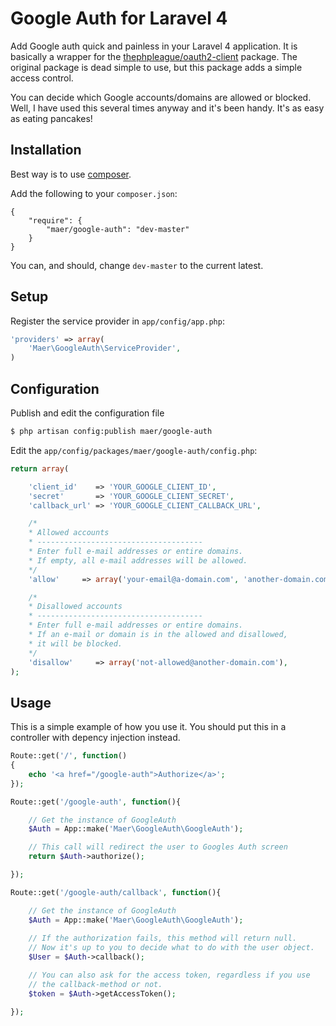 Google Auth for Laravel 4
======================

Add Google auth quick and painless in your Laravel 4 application.
It is basically a wrapper for the [thephpleague/oauth2-client](https://github.com/thephpleague/oauth2-client) package. The original package is dead simple to use, but this package adds a simple access control.

You can decide which Google accounts/domains are allowed or blocked. Well, I have used this several times anyway and it's been handy. It's as easy as eating pancakes!

Installation
------------

Best way is to use [composer](https://getcomposer.org/download/).

Add the following to your `composer.json`:
```
{
    "require": {
        "maer/google-auth": "dev-master"
    }
}
```
You can, and should, change `dev-master` to the current latest.


Setup
-----
Register the service provider in `app/config/app.php`:
```php
'providers' => array(
    'Maer\GoogleAuth\ServiceProvider',
)
```

Configuration
-------------
Publish and edit the configuration file
```bash
$ php artisan config:publish maer/google-auth
```

Edit the `app/config/packages/maer/google-auth/config.php`:
```php
return array(

    'client_id'    => 'YOUR_GOOGLE_CLIENT_ID',
    'secret'       => 'YOUR_GOOGLE_CLIENT_SECRET',
    'callback_url' => 'YOUR_GOOGLE_CLIENT_CALLBACK_URL',

    /*
    * Allowed accounts
    * -------------------------------------
    * Enter full e-mail addresses or entire domains.
    * If empty, all e-mail addresses will be allowed.
    */
    'allow'     => array('your-email@a-domain.com', 'another-domain.com'),

    /*
    * Disallowed accounts
    * -------------------------------------
    * Enter full e-mail addresses or entire domains.
    * If an e-mail or domain is in the allowed and disallowed,
    * it will be blocked.
    */
    'disallow'     => array('not-allowed@another-domain.com'),
);
```

Usage
-----
This is a simple example of how you use it. You should put this in a controller with depency injection instead.

```php
Route::get('/', function()
{
    echo '<a href="/google-auth">Authorize</a>';
});

Route::get('/google-auth', function(){

    // Get the instance of GoogleAuth
    $Auth = App::make('Maer\GoogleAuth\GoogleAuth');

    // This call will redirect the user to Googles Auth screen
    return $Auth->authorize();

});

Route::get('/google-auth/callback', function(){

    // Get the instance of GoogleAuth
    $Auth = App::make('Maer\GoogleAuth\GoogleAuth');
    
    // If the authorization fails, this method will return null.
    // Now it's up to you to decide what to do with the user object.
    $User = $Auth->callback();    

    // You can also ask for the access token, regardless if you use
    // the callback-method or not.
    $token = $Auth->getAccessToken();

});
```
